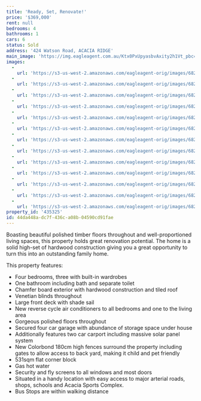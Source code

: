 ```yaml
---
title: 'Ready, Set, Renovate!'
price: '$369,000'
rent: null
bedrooms: 4
bathrooms: 1
cars: 6
status: Sold
address: '424 Watson Road, ACACIA RIDGE'
main_image: 'https://img.eagleagent.com.au/Ktx0PxUpyasbvAxity2h1Vt_pbc=/1280x854/smart/https://s3-us-west-2.amazonaws.com/eagleagent-orig/images/6823231/118686831-image-M.jpg'
images:
  -
    url: 'https://s3-us-west-2.amazonaws.com/eagleagent-orig/images/6823243/118686831-image-L.jpg'
  -
    url: 'https://s3-us-west-2.amazonaws.com/eagleagent-orig/images/6823242/118686831-image-K.jpg'
  -
    url: 'https://s3-us-west-2.amazonaws.com/eagleagent-orig/images/6823241/118686831-image-J.jpg'
  -
    url: 'https://s3-us-west-2.amazonaws.com/eagleagent-orig/images/6823240/118686831-image-I.jpg'
  -
    url: 'https://s3-us-west-2.amazonaws.com/eagleagent-orig/images/6823239/118686831-image-H.jpg'
  -
    url: 'https://s3-us-west-2.amazonaws.com/eagleagent-orig/images/6823238/118686831-image-G.jpg'
  -
    url: 'https://s3-us-west-2.amazonaws.com/eagleagent-orig/images/6823237/118686831-image-F.jpg'
  -
    url: 'https://s3-us-west-2.amazonaws.com/eagleagent-orig/images/6823236/118686831-image-E.jpg'
  -
    url: 'https://s3-us-west-2.amazonaws.com/eagleagent-orig/images/6823235/118686831-image-D.jpg'
  -
    url: 'https://s3-us-west-2.amazonaws.com/eagleagent-orig/images/6823234/118686831-image-C.jpg'
  -
    url: 'https://s3-us-west-2.amazonaws.com/eagleagent-orig/images/6823233/118686831-image-B.jpg'
  -
    url: 'https://s3-us-west-2.amazonaws.com/eagleagent-orig/images/6823232/118686831-image-A.jpg'
  -
    url: 'https://s3-us-west-2.amazonaws.com/eagleagent-orig/images/6823231/118686831-image-M.jpg'
property_id: '435325'
id: 44da448a-dc7f-436c-a08b-04590cd91fae
---
```

Boasting beautiful polished timber floors throughout and well-proportioned living spaces, this property holds great renovation potential. The home is a solid high-set of hardwood construction giving you a great opportunity to turn this into an outstanding family home.

This property features:
*  Four bedrooms, three with built-in wardrobes
*  One bathroom including bath and separate toilet
*  Chamfer board exterior with hardwood construction and tiled roof
*  Venetian blinds throughout
*  Large front deck with shade sail
*  New reverse cycle air conditioners to all bedrooms and one to the living area
*  Gorgeous polished floors throughout
*  Secured four car garage with abundance of storage space under house
*  Additionally features two car carport including massive solar panel system
*  New Colorbond 180cm high fences surround the property including gates to allow access to back yard, making it child and pet friendly
*  531sqm flat corner block
*  Gas hot water
*  Security and fly screens to all windows and most doors
* Situated in a handy location with easy access to major arterial roads, shops, schools and Acacia Sports Complex.
* Bus Stops are within walking distance